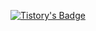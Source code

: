<a target="_blank">[![Tistory's Badge](https://github-readme-tistory-card.vercel.app/api/badge?name=Tistory%20Blog)](https://kons03.tistory.com/)</a>
